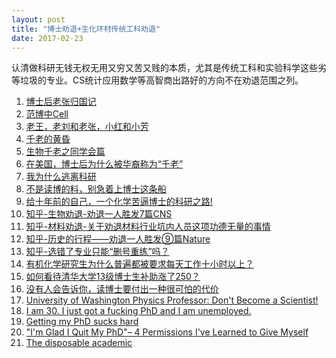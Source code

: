 ```yaml
---
layout: post
title: "博士劝退+生化环材传统工科劝退" 
date: 2017-02-23
---
```


认清做科研无钱无权无用又穷又苦又贱的本质，尤其是传统工科和实验科学这些劣等垃圾的专业。CS统计应用数学等高智商出路好的方向不在劝退范围之列。
<ol>
    <li><a href="http://blog.sciencenet.cn/blog-450601-669425.html">博士后老张归国记</a></li>
    <li><a href="http://blog.sciencenet.cn/blog-250217-801152.html">范博中Cell</a></li>
    <li><a href="http://bbs.wenxuecity.com/joke/523855.html">老王，老刘和老张，小红和小芳</a></li>
    <li><a href="http://blog.sciencenet.cn/blog-250217-801146.html">千老的黄昏</a></li>
    <li><a href="https://www.douban.com/group/topic/55227892/">生物千老之同学会篇</a></li>
    <li><a href="http://muchong.com/html/201506/9058286.html">在美国，博士后为什么被华裔称为“千老”</a></li>
    <li><a href="http://blog.sciencenet.cn/blog-662228-633685.html">我为什么逃离科研</a></li>
    <li><a href="https://site.douban.com/106790/widget/notes/2002622/note/278461408/">不是读博的料，别急着上博士这条船</a></li>
    <li><a href="http://www.500d.me/article/4072.html"> 给十年前的自己，一个化学苦逼博士的科研之路!</a></li>
    <li><a href="https://www.zhihu.com/topic/20042479/hot">知乎-生物劝退-劝退一人胜发7篇CNS</a></li>
    <li><a href="https://www.zhihu.com/topic/20050267/hot">知乎-材料劝退-关于劝退材料行业坑内人员这项功德无量的事情</a></li>
    <li><a href="https://zhuanlan.zhihu.com/p/23135784">知乎-历史的行程——劝退一人胜发⑨篇Nature</a></li>
    <li><a href="https://www.zhihu.com/question/55725901/answer/148528132">知乎-选错了专业只能“删号重练”吗？</a></li>
    <li><a href="https://www.zhihu.com/question/56671076/answer/150764197">有机化学研究生为什么普遍都被要求每天工作十小时以上？</a></li>
    <li><a href="https://www.zhihu.com/question/56900072/answer/150878878">如何看待清华大学13级博士生补助涨了250？</a></li>
    <li><a href="https://zhuanlan.zhihu.com/p/20360381">没有人会告诉你，读博士要付出一种很可怕的代价</a></li>
    <li><a href="http://katz.fastmail.us/scientist.html">University of Washington Physics Professor: Don't Become a Scientist!</a></li>
    <li><a href="https://www.reddit.com/r/IAmA/comments/niid1/i_am_30_i_just_got_a_fucking_phd_and_i_am/">I am 30. I just got a fucking PhD and I am unemployed.</a></li>
    <li><a href="https://www.reddit.com/r/offmychest/comments/2q3kpj/getting_my_phd_sucks_hard/">Getting my PhD sucks hard</a></li>
    <li><a href="http://www.selloutyoursoul.com/2013/11/06/im-glad-i-quit-my-phd/"> "I'm Glad I Quit My PhD"– 4 Permissions I've Learned to Give Myself</a></li>
    <li><a href="http://www.economist.com/node/17723223/">The disposable academic</a></li>
</ol>


